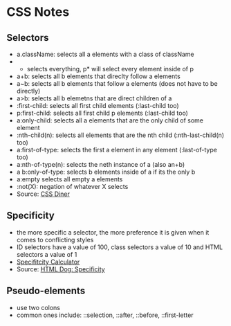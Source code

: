 # CSS Notes

## Selectors
* a.className: selects all a elements with a class of className
* * selects everything, p* will select every element inside of p
* a+b: selects all b elements that direclty follow a elements
* a~b: selects all b elements that follow a elements (does not have to be directly)
* a>b: selects all b elemetns that are direct children of a
* :first-child: selects all first child elements (:last-child too)
* p:first-child: selects all first child p elements (:last-child too)
* a:only-child: selects all a elements that are the only child of some element
* :nth-child(n): selects all elements that are the nth child (:nth-last-child(n) too)
* a:first-of-type: selects the first a element in any element (:last-of-type too)
* a:nth-of-type(n): selects the neth instance of a (also an+b)
* a b:only-of-type: selects b elements inside of a if its the only b
* a:empty selects all empty a elements
* :not(X): negation of whatever X selects
* Source: [CSS Diner](http://flukeout.github.io/)

## Specificity
* the more specific a selector, the more preference it is given when it comes to conflicting styles
* ID selectors have a value of 100, class selectors a value of 10 and HTML selectors a value of 1
* [Specifitcity Calculator](https://specificity.keegan.st/)
* Source: [HTML Dog: Specificity](http://www.htmldog.com/guides/css/intermediate/specificity/)

## Pseudo-elements
* use two colons
* common ones include: ::selection, ::after, ::before, ::first-letter
